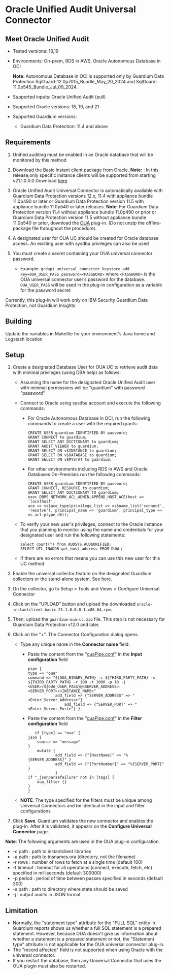 # Oracle Unified Audit Universal Connector
 
## Meet Oracle Unified Audit

* Tested versions: 18,19
* Environments: On-prem, RDS in AWS, Oracle Autonomous Database in OCI

   **Note**: Autonomous Database in OCI is supported only by Guardium Data Protection  SqlGuard-12.0p7015_Bundle_May_20_2024 and SqlGuard-11.0p545_Bundle_Jul_09_2024. 
* Supported inputs: Oracle Unified Audit (pull)
* Supported Oracle versions: 18, 19, and 21
* Supported Guardium versions:
    * Guardium Data Protection: 11.4 and above 
  

## Requirements

1. Unified auditing must be enabled in an Oracle database that will be monitored by this method
2. Download the Basic Instant client package from Oracle.
   **Note:** : In this release,only specific instance clients will be supported from starting v21.1.0.0.0 Download [here](https://download.oracle.com/otn_software/linux/instantclient/211000/oracle-instantclient-basic-21.1.0.0.0-1.x86_64.rpm)
3. Oracle Unified Audit Universal Connector is automatically available with Guardium Data Protection versions 12.x, 11.4 with appliance bundle 11.0p490 or later or Guardium Data Protection version 11.5 with appliance bundle 11.0p540 or later releases.
**Note**: For Guardium Data Protection version 11.4 without appliance bundle 11.0p490 or prior or Guardium Data Protection version 11.5 without appliance bundle 11.0p540 or prior, download the [OUA](https://github.com/IBM/universal-connectors/releases/download/v1.6.0/logstash-filter-oua_filter.zip) plug-in. (Do not unzip the offline-package file throughout the procedure).

4. A designated user for OUA UC should be created for Oracle database access. An existing user with sysdba privileges can also be used

5. You must create a secret containing your OUA universal connector password.
   - Example: `grdapi universal_connector_keystore_add key=OUA_USER_PASS password=<PASSWORD>` where `<PASSWORD>` is the OUA universal connector user’s password for the database. `OUA_USER_PASS` will be used in the plug-in configuration as a variable for the password secret.

Currently, this plug-in will work only on IBM Security Guardium Data Protection, not Guardium Insights

## Building

Update the variables in Makefile for your environment's Java home and Logstash location

## Setup

1. Create a designated Database User for OUA UC to retrieve audit data with minimal privileges (using DBA help) as follows:
   - Assuming the name for the designated Oracle Unified Audit user with minimal permissions will be "guardium" with password "password"
   - Connect to Oracle using sysdba account and execute the following commands:

      - For Oracle Autonomous Database in OCI, run the following commands to create a user with the required grants:
         ```
         CREATE USER guardium IDENTIFIED BY password;
         GRANT CONNECT to guardium;
         GRANT SELECT ANY DICTIONARY to guardium;
         GRANT AUDIT_VIEWER to guardium;
         GRANT SELECT ON v$INSTANCE to guardium;
         GRANT SELECT ON v$DATABASE to guardium;
         GRANT SELECT ON v$MYSTAT to guardium;
         ```

       - For other environments including RDS in AWS and Oracle Databases On-Premises run the following commands:
         ```
         CREATE USER guardium IDENTIFIED BY password;
         GRANT CONNECT, RESOURCE to guardium;
         GRANT SELECT ANY DICTIONARY TO guardium;
         exec DBMS_NETWORK_ACL_ADMIN.APPEND_HOST_ACE(host => 'localhost',
         ace => xs$ace_type(privilege_list => xs$name_list('connect',
         'resolve'), principal_name => 'guardium', principal_type => xs_acl.ptype_db));
         ```

   - To verify your new user's privileges, connect to the Oracle instance that you planning to monitor using the name and credentials for your designated user and run the following statements:

       ```
       select count(*) from AUDSYS.AUD$UNIFIED;
       SELECT UTL_INADDR.get_host_address FROM DUAL;
       ```

   - If there are no errors that means you can use this new user for this UC method

2. Enable the universal collector feature on the designated Guardium collectors or the stand-alone system. See [here](/docs/Guardium%20Data%20Protection/uc_config_gdp.md).

3. On the collector, go to Setup > Tools and Views > Configure Universal Connector

4. Click on the "UPLOAD” button and upload the downloaded `oracle-instantclient-basic-21.1.0.0.0-1.x86_64.rpm`.
   
6.  Then, upload the `guardium-oua-uc.zip` file. This step is not necessary for Guardium Data Protection v12.0 and later.

   5. Click on the "+". The Connector Configuration dialog opens.

      - Type any unique name in the **Connector name** field.

         - Paste the content from the  "[ouaPipe.conf](https://github.com/IBM/universal-connectors/raw/main/filter-plugin/logstash-filter-oua-guardium/ouaPipe.conf)" in the **Input configuration** field

             ```
           pipe {
             type => "oua"
             command => "${OUA_BINARY_PATH} -c ${THIRD_PARTY_PATH} -s ${THIRD_PARTY_PATH} -r 100 -t 1000 -p 10 -j <USER>/${OUA_USER_PASS}@<SERVER_ADDRESS>:<SERVER_PORT>/<INSTANCE_NAME>"
                         add_field => {"SERVER_ADDRESS" => "<Enter_Server_Address>"}
                             add_field => {"SERVER_PORT" => "<Enter_Server_Port>"} }
           ```

         - Paste the content from the  "[ouaPipe.conf](https://github.com/IBM/universal-connectors/raw/main/filter-plugin/logstash-filter-oua-guardium/ouaPipe.conf)" in the **Filter configuration** field

             ```
                if [type] == "oua" {
             json {
                 source => "message"
             }
                 mutate {
                         add_field => {"[HostName]" => "%{SERVER_ADDRESS}" }
                         add_field => {"[PortNumber]" => "%{SERVER_PORT}" }
                         }
             if "_jsonparsefailure" not in [tags] {
                 oua_filter {}
             }
           }

             ```

      - **NOTE**: The type specified for the filters must be unique among Universal Connectors and be identical in the input and filter configurations

   6. Click **Save**. Guardium validates the new connector and enables the plug-in. After it is validated, it appears on the **Configure Universal Connector** page.

**Note**: The following arguments are used in the OUA plug-in configuration.
- -c path : path to instantclient libraries
- -a path : path to tnsnames.ora (directory, not the filename)
- -r rows : number of rows to fetch at a single time (default 100)
- -t timeout : timeout for all operations (connect, execute, fetch, etc) specified in milliseconds (default 300000)
- -p period : period of time between passes specified in seconds (default 300)
- -s path : path to directory where state should be saved
- -j : output audits in JSON format

## Limitation
- Normally, the "statement type" attribute for the "FULL SQL" entity in Guardium reports shows us whether a full SQL statement is a prepared statement. However, because OUA doesn't give us information about whether a statement is a prepared statement or not, the "Statement type" attribute is not applicable for the OUA universal connector plug-in.
- The "record affected" field is not supported when using Oracle with the universal connector.
- If you restart the database, then any Universal Connector that uses the OUA plugin must also be restarted.
